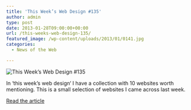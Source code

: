 ```yaml
---
title: 'This Week’s Web Design #135'
author: admin
type: post
date: 2013-01-28T09:00:00+00:00
url: /this-weeks-web-design-135/
featured_image: /wp-content/uploads/2013/01/0141.jpg
categories:
  - News of the Web

---
```

<img src="https://i2.wp.com/cdn2.dailyinspiration.nl/wp-content/uploads/2013/01/0141.jpg?w=700" alt="This Week’s Web Design #135" data-recalc-dims="1" />

In ‘this week’s web design‘ I have a collection with 10 websites worth mentioning. This is a small selection of websites I came across last week.

<a href="http://www.dailyinspiration.nl/this-weeks-web-design-135/" title="This Week’s Web Design #135" target="_blank">Read the article</a>